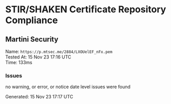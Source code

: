 # STIR/SHAKEN Certificate Repository Compliance

## Martini Security

Name: `https://p.mtsec.me/2884/LXOUelEF_nFx.pem`\
Tested At: 15 Nov 23 17:16 UTC\
Time: 133ms

### Issues

no warning, or error, or notice date level issues were found

Generated: 15 Nov 23 17:17 UTC
